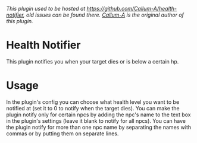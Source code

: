 *This plugin used to be hosted at https://github.com/Callum-A/health-notifier, old issues can be found there. [Callum-A](https://github.com/Callum-A) is the original author of this plugin.*

# Health Notifier
This plugin notifies you when your target dies or is below a certain hp.
# Usage
In the plugin's config you can choose what health level you want to be notified at (set it to 0 to notify when the target dies).
You can make the plugin notify only for certain npcs by adding the npc's name to the text box in the plugin's settings (leave it blank to notify for all npcs).
You can have the plugin notify for more than one npc name by separating the names with commas or by putting them on separate lines.
